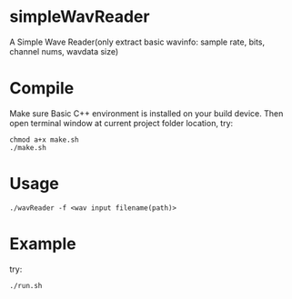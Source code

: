 # simpleWavReader
A Simple Wave Reader(only extract basic wavinfo: sample rate, bits, channel nums, wavdata size)

# Compile
Make sure Basic C++ environment is installed on your build device. Then open terminal window at current project folder location, try:
```
chmod a+x make.sh
./make.sh
```

# Usage
```
./wavReader -f <wav input filename(path)>
```

# Example
try:
```
./run.sh
```

